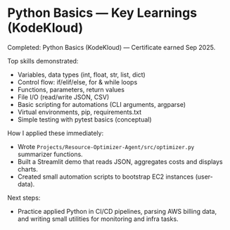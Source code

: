 # Python Basics — Key Learnings (KodeKloud)

Completed: Python Basics (KodeKloud) — Certificate earned Sep 2025.

Top skills demonstrated:
- Variables, data types (int, float, str, list, dict)
- Control flow: if/elif/else, for & while loops
- Functions, parameters, return values
- File I/O (read/write JSON, CSV)
- Basic scripting for automations (CLI arguments, argparse)
- Virtual environments, pip, requirements.txt
- Simple testing with pytest basics (conceptual)

How I applied these immediately:
- Wrote `Projects/Resource-Optimizer-Agent/src/optimizer.py` summarizer functions.
- Built a Streamlit demo that reads JSON, aggregates costs and displays charts.
- Created small automation scripts to bootstrap EC2 instances (user-data).

Next steps:
- Practice applied Python in CI/CD pipelines, parsing AWS billing data, and writing small utilities for monitoring and infra tasks.
